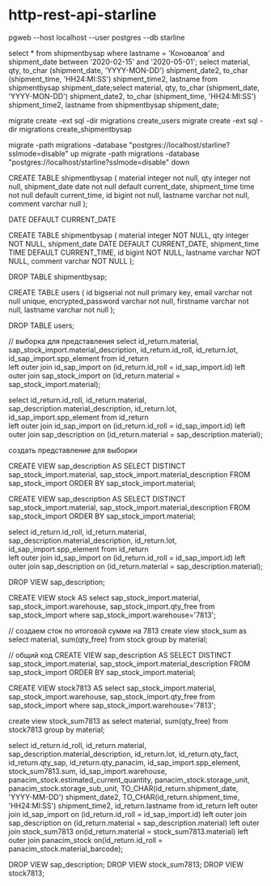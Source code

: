 # http-rest-api-starline
pgweb --host localhost --user postgres --db starline

select * from shipmentbysap where lastname = 'Коновалов' and shipment_date between '2020-02-15' and '2020-05-01';
select material, qty, to_char (shipment_date, 'YYYY-MON-DD') shipment_date2, to_char (shipment_time, 'HH24:MI:SS') shipment_time2,  lastname from shipmentbysap shipment_date;select material, qty, to_char (shipment_date, 'YYYY-MON-DD') shipment_date2, to_char (shipment_time, 'HH24:MI:SS') shipment_time2,  lastname from shipmentbysap shipment_date;



migrate create -ext sql -dir migrations create_users 
migrate create -ext sql -dir migrations create_shipmentbysap

migrate -path migrations -database "postgres://localhost/starline?sslmode=disable" up
migrate -path migrations -database "postgres://localhost/starline?sslmode=disable" down


CREATE TABLE shipmentbysap (
    material integer not null,
    qty integer not null,
    shipment_date date not null default current_date,
    shipment_time time not null default current_time,
    id bigint not null,
    lastname varchar not null,
    comment varchar null
);

DATE DEFAULT CURRENT_DATE

CREATE TABLE shipmentbysap (
    material integer NOT NULL,
    qty integer NOT NULL,
    shipment_date DATE DEFAULT CURRENT_DATE,
    shipment_time TIME DEFAULT CURRENT_TIME,
    id bigint NOT NULL,
    lastname varchar NOT NULL,
    comment varchar NOT NULL
);

DROP TABLE shipmentbysap;



CREATE TABLE users (
    id bigserial not null primary key,
    email varchar not null unique,
    encrypted_password varchar not null,
    firstname varchar not null,
    lastname varchar not null
);

DROP TABLE users;

// выборка для представления
select id_return.material, sap_stock_import.material_description, id_return.id_roll, id_return.lot, id_sap_import.spp_element 
from id_return  
left outer join id_sap_import on (id_return.id_roll = id_sap_import.id) 
left outer join sap_stock_import on (id_return.material = sap_stock_import.material);


select id_return.id_roll, id_return.material, sap_description.material_description, id_return.lot, id_sap_import.spp_element 
from id_return   
left outer join id_sap_import on (id_return.id_roll = id_sap_import.id) 
left outer join sap_description on (id_return.material = sap_description.material);

создать представление для выборки 

CREATE VIEW sap_description AS
SELECT DISTINCT sap_stock_import.material,
    sap_stock_import.material_description
   FROM sap_stock_import
  ORDER BY sap_stock_import.material;


CREATE VIEW sap_description AS
SELECT DISTINCT sap_stock_import.material,
    sap_stock_import.material_description
   FROM sap_stock_import
  ORDER BY sap_stock_import.material;

select id_return.id_roll, id_return.material, sap_description.material_description, id_return.lot, id_sap_import.spp_element 
from id_return   
left outer join id_sap_import on (id_return.id_roll = id_sap_import.id) 
left outer join sap_description on (id_return.material = sap_description.material);

DROP VIEW sap_description;  


CREATE VIEW stock AS
select sap_stock_import.material, sap_stock_import.warehouse, sap_stock_import.qty_free 
from sap_stock_import
where sap_stock_import.warehouse='7813';

// создаем сток по итоговой сумме на 7813
create view stock_sum as
select material, sum(qty_free)
from stock 
group by material;

// общий код
CREATE VIEW sap_description AS
SELECT DISTINCT sap_stock_import.material,
    sap_stock_import.material_description
   FROM sap_stock_import
  ORDER BY sap_stock_import.material;

CREATE VIEW stock7813 AS
select sap_stock_import.material, sap_stock_import.warehouse, sap_stock_import.qty_free 
from sap_stock_import
where sap_stock_import.warehouse='7813';

create view stock_sum7813 as
select material, sum(qty_free)
from stock7813 
group by material;



select id_return.id_roll, id_return.material, sap_description.material_description, id_return.lot, 
id_return.qty_fact, id_return.qty_sap, id_return.qty_panacim,
id_sap_import.spp_element, stock_sum7813.sum, id_sap_import.warehouse,
panacim_stock.estimated_current_quantity, panacim_stock.storage_unit, panacim_stock.storage_sub_unit, TO_CHAR(id_return.shipment_date, 'YYYY-MM-DD') shipment_date2,
TO_CHAR(id_return.shipment_time, 'HH24:MI:SS') shipment_time2, id_return.lastname
from id_return 
left outer join id_sap_import on (id_return.id_roll = id_sap_import.id) 
left outer join sap_description on (id_return.material = sap_description.material)
left outer join stock_sum7813 on(id_return.material = stock_sum7813.material)
left outer join panacim_stock on(id_return.id_roll = panacim_stock.material_barcode);

DROP VIEW sap_description;
DROP VIEW stock_sum7813;
DROP VIEW stock7813;

